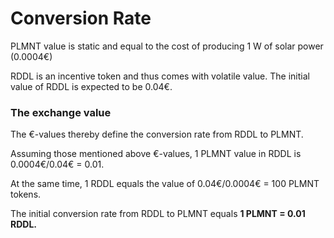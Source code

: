 # Conversion Rate

PLMNT value is static and equal to the cost of producing 1 W of solar power (0.0004€)

RDDL is an incentive token and thus comes with volatile value. The initial value of RDDL is expected to be 0.04€.

### The exchange value

The €-values thereby define the conversion rate from RDDL to PLMNT.&#x20;

Assuming those mentioned above €-values, 1 PLMNT value in RDDL is 0.0004€/0.04€ = 0.01.

At the same time, 1 RDDL equals the value of 0.04€/0.0004€ = 100 PLMNT tokens.

The initial conversion rate from RDDL to PLMNT equals **1 PLMNT = 0.01 RDDL.**
